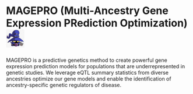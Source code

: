 # MAGEPRO (Multi-Ancestry Gene Expression PRediction Optimization) <img src = images/veigar.png width="50" height="50">
MAGEPRO is a predictive genetics method to create powerful gene expression prediction models for populations that are underrepresented in genetic studies. We leverage eQTL summary statistics from diverse ancestries optimize our gene models and enable the identification of ancestry-specific genetic regulators of disease. 
